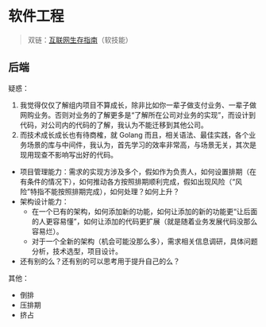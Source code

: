 # 软件工程

> 双链：[互联网生存指南](../blog/互联网生存指南/README.md)（软技能）

## 后端

疑惑：

1. 我觉得仅仅了解组内项目不算成长，除非比如你一辈子做支付业务、一辈子做网购业务。否则对业务的了解更多是“了解所在公司对业务的实现”，而设计到代码，对公司内的代码的了解，我认为不能迁移到其他公司。
2. 而技术成长成长也有待商榷，就 Golang 而且，相关语法、最佳实践，各个业务场景的库与中间件，我认为，首先学习的效率非常高，与场景无关，其次是现用现查不影响写出好的代码。

- 项目管理能力：需求的实现方涉及多个，假如作为负责人，如何设置排期（在有条件的情况下），如何推动各方按照排期顺利完成，假如出现风险（“风险”特指不能按照排期完成），如何处理？如何上升？
- 架构设计能力：
  - 在一个已有的架构，如何添加新的功能，如何让添加的新的功能更“让后面的人更容易懂”，如何让添加的代码更扩展（就是随着业务发展代码没那么容易烂）。
  - 对于一个全新的架构（机会可能没那么多），需求相关信息调研，具体问题分析，技术选型，项目设计。
- 还有别的么？还有别的可以思考用于提升自己的么？

其他：

- 倒排
- 压排期
- 挤占
